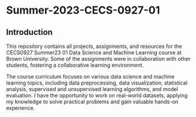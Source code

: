 # Summer-2023-CECS-0927-01

## Introduction

This repository contains all projects, assignments, and resources for the CECS0927 Summer23 01 Data Science and Machine Learning course at Brown University. Some of the assignments were in collaboration with other students, fostering a collaborative learning environment.

The course curriculum focuses on various data science and machine learning topics, including data preprocessing, data visualization, statistical analysis, supervised and unsupervised learning algorithms, and model evaluation. I have the opportunity to work on real-world datasets, applying my knowledge to solve practical problems and gain valuable hands-on experience.
